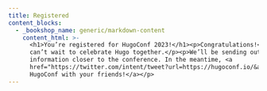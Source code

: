 ```yaml
---
title: Registered
content_blocks:
  - _bookshop_name: generic/markdown-content
    content_html: >-
      <h1>You’re registered for HugoConf 2023!</h1><p>Congratulations!</p><p>We
      can’t wait to celebrate Hugo together.</p><p>We’ll be sending out more
      information closer to the conference. In the meantime, <a
      href="https://twitter.com/intent/tweet?url=https://hugoconf.io/&amp;text=I%E2%80%99ve%20just%20registered%20for%20@hugoconf%202022%20on%20July%208th-9th,%20for%20two%20days%20of%20free%20@GoHugoIO%20talks%20and%20workshops.">share
      HugoConf with your friends!</a></p>
---
```

